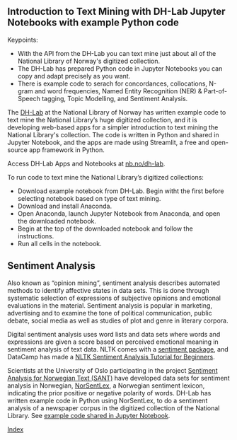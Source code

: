 ## Introduction to Text Mining with DH-Lab Jupyter Notebooks with example Python code 

Keypoints:
- With the API from the DH-Lab you can text mine just about all of the National Library of Norway's digitized collection.
- The DH-Lab has prepared Python code in Jupyter Notebooks you can copy and adapt precisely as you want.
- There is example code to serach for concordances, collocations, N-gram and word frequencies, Named Entity Recognition (NER) & Part-of-Speech tagging, Topic Modelling, and Sentiment Analysis.

The [DH-Lab](https://www.nb.no/dh-lab/) at the National Library of Norway has written example code to text mine the National Library’s huge digitized collection, and it is developing web-based apps for a simpler introduction to text mining the National Library's collection. The code is written in Python and shared in Jupyter Notebook, and the apps are made using Streamlit, a free and open-source app framework in Python.

Access DH-Lab Apps and Notebooks at [nb.no/dh-lab](https://www.nb.no/dh-lab/).

To run code to text mine the National Library’s digitized collections:
- Download example notebook from DH-Lab. Begin witht the first before selecting notebook based on type of text mining.
- Download and install Anaconda. 
- Open Anaconda, launch Jupyter Notebook from Anaconda, and open the downloaded notebook. 
- Begin at the top of the downloaded notebook and follow the instructions. 
- Run all cells in the notebook.

## Sentiment Analysis

Also known as “opinion mining”, sentiment analysis describes automated methods to identify affective states in data sets. This is done through systematic selection of expressions of subjective opinions and emotional evaluations in the material. Sentiment analysis is popular in marketing, advertising and to examine the tone of political communication, public debate, social media as well as studies of plot and genre in literary corpora. 

Digital sentiment analysis uses word lists and data sets where words and expressions are given a score based on perceived emotional meaning in sentiment analysis of text data. NLTK comes with a [sentiment package](https://www.nltk.org/api/nltk.sentiment.html), and DataCamp has made a [NLTK Sentiment Analysis Tutorial for Beginners](https://www.datacamp.com/tutorial/text-analytics-beginners-nltk). 

Scientists at the University of Oslo participating in the project [Sentiment Analysis for Norwegian Text (SANT)](https://www.mn.uio.no/ifi/english/research/projects/sant/) have developed data sets for sentiment analysis in Norwegian, [NorSentLex](https://www.mn.uio.no/ifi/english/research/projects/sant/news/new-sant-resources.html), a Norwegian sentiment lexicon, indicating the prior positive or negative polarity of words. DH-Lab has written example code in Python using NorSentLex, to do a sentiment analysis of a newspaper corpus in the digitized collection of the National Library. See [example code shared in Jupyter Notebook](https://nationallibraryofnorway.github.io/digital_tekstanalyse/cookbook/4.0.sentiment_analysis_timeseries.html). 

[Index](https://ang-uio.github.io/Textmining/)
